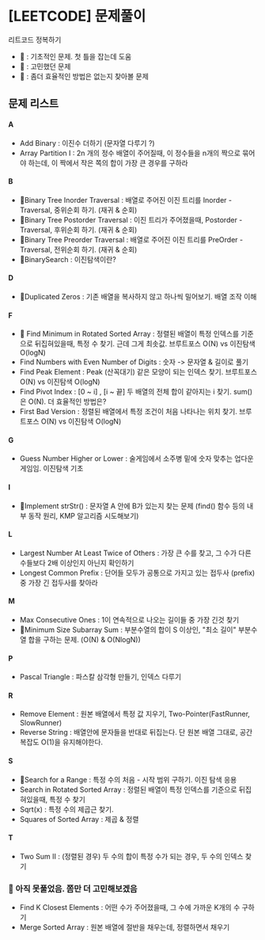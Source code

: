 # [LEETCODE] 문제풀이

리트코드 정복하기

- 💪 : 기초적인 문제. 첫 틀을 잡는데 도움
- 🤔 : 고민했던 문제
- 👀 : 좀더 효율적인 방법은 없는지 찾아볼 문제

## 문제 리스트

#### A

- Add Binary : 이진수 더하기 (문자열 다루기 ?)
- Array Partition I : 2n 개의 정수 배열이 주어질때, 이 정수들을 n개의 짝으로 묶어야 하는데, 이 짝에서 작은 쪽의 합이 가장 큰 경우를 구하라

#### B

- 💪Binary Tree Inorder Traversal : 배열로 주어진 이진 트리를 Inorder - Traversal, 중위순회 하기. (재귀 & 순회)
- 💪Binary Tree Postorder Traversal : 이진 트리가 주어졌을때, Postorder - Traversal, 후위순회 하기. (재귀 & 순회)
- 💪Binary Tree Preorder Traversal : 배열로 주어진 이진 트리를 PreOrder - Traversal, 전위순회 하기. (재귀 & 순회)
- 💪BinarySearch : 이진탐색이란?

#### D

- 💪Duplicated Zeros : 기존 배열을 복사하지 않고 하나씩 밀어보기. 배열 조작 이해

#### F

- 🤔 Find Minimum in Rotated Sorted Array : 정렬된 배열이 특정 인덱스를 기준으로 뒤집혀있을때, 특정 수 찾기. 근데 그게 최솟값. 브루트포스 O(N) vs 이진탐색 O(logN)
- Find Numbers with Even Number of Digits : 숫자 -> 문자열 & 길이로 풀기
- Find Peak Element : Peak (산꼭대기) 같은 모양이 되는 인덱스 찾기. 브루트포스 O(N) vs 이진탐색 O(logN)
- Find Pivot Index : [0 ~ i] , [i ~ 끝] 두 배열의 전체 합이 같아지는 i 찾기. sum()은 O(N). 더 효율적인 방법은?
- First Bad Version : 정렬된 배열에서 특정 조건이 처음 나타나는 위치 찾기. 브루트포스 O(N) vs 이진탐색 O(logN)

#### G

- Guess Number Higher or Lower : 술게임에서 소주병 밑에 숫자 맞추는 업다운 게임임. 이진탐색 기초

#### I

- 👀Implement strStr() : 문자열 A 안에 B가 있는지 찾는 문제 (find() 함수 등의 내부 동작 원리, KMP 알고리즘 시도해보기)

#### L

- Largest Number At Least Twice of Others : 가장 큰 수를 찾고, 그 수가 다른 수들보다 2배 이상인지 아닌지 확인하기
- Longest Common Prefix : 단어들 모두가 공통으로 가지고 있는 접두사 (prefix) 중 가장 긴 접두사를 찾아라

#### M

- Max Consecutive Ones : 1이 연속적으로 나오는 길이들 중 가장 긴것 찾기
- 🤔Minimum Size Subarray Sum : 부분수열의 합이 S 이상인, "최소 길이" 부분수열 합을 구하는 문제. (O(N) & O(NlogN))

#### P

- Pascal Triangle : 파스칼 삼각형 만들기, 인덱스 다루기

#### R

- Remove Element : 원본 배열에서 특정 값 지우기, Two-Pointer(FastRunner, SlowRunner)
- Reverse String : 배열안에 문자들을 반대로 뒤집는다. 단 원본 배열 그대로, 공간 복잡도 O(1)을 유지해야한다.

#### S

- 🤔Search for a Range : 특정 수의 처음 - 시작 범위 구하기. 이진 탐색 응용
- Search in Rotated Sorted Array : 정렬된 배열이 특정 인덱스를 기준으로 뒤집혀있을때, 특정 수 찾기
- Sqrt(x) : 특정 수의 제곱근 찾기.
- Squares of Sorted Array : 제곱 & 정렬

#### T

- Two Sum II : (정렬된 경우) 두 수의 합이 특정 수가 되는 경우, 두 수의 인덱스 찾기

### 🤯 아직 못풀었음. 쫌만 더 고민해보겠음

- Find K Closest Elements : 어떤 수가 주어졌을때, 그 수에 가까운 K개의 수 구하기
- Merge Sorted Array : 원본 배열에 절반을 채우는데, 정렬하면서 채우기
